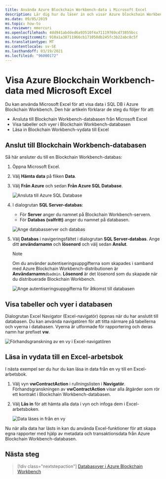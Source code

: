 ```yaml
---
title: Använda Azure Blockchain Workbench-data i Microsoft Excel
description: Lär dig hur du läser in och visar Azure blockchain Workbench Preview SQL DB-data i Microsoft Excel.
ms.date: 09/05/2019
ms.topic: how-to
ms.reviewer: mmercuri
ms.openlocfilehash: 4dd941abdded6a93510f4a71119769cd73855bcc
ms.sourcegitcommit: 910a1a38711966cb171050db245fc3b22abc8c5f
ms.translationtype: MT
ms.contentlocale: sv-SE
ms.lasthandoff: 03/19/2021
ms.locfileid: "96000172"
---
```

# <a name="view-azure-blockchain-workbench-data-with-microsoft-excel"></a>Visa Azure Blockchain Workbench-data med Microsoft Excel

Du kan använda Microsoft Excel för att visa data i SQL DB i Azure Blockchain Workbench. Den här artikeln förklarar de steg du följer för att:

* Ansluta till Blockchain Workbench-databasen från Microsoft Excel
* Visa tabeller och vyer i Blockchain Workbench-databasen
* Läsa in Blockchain Workbench-vydata till Excel

## <a name="connect-to-the-blockchain-workbench-database"></a>Anslut till Blockchain Workbench-databasen

Så här ansluter du till en Blockchain Workbench-databas:

1. Öppna Microsoft Excel.
2. Välj **Hämta data** på fliken **Data**.
3. Välj **Från Azure** och sedan **Från Azure SQL Database**.

   ![Ansluta till Azure SQL Database](./media/data-excel/connect-sql-db.png)

4. I dialogrutan **SQL Server-databas**:

    * För **Server** anger du namnet på Blockchain Workbench-servern.
    * För **Databas (valfritt)** anger du namnet på databasen.

   ![Ange databasserver och databas](./media/data-excel/provide-server-db.png)

5. Välj **Databas** i navigeringsfältet i dialogrutan **SQL Server-databas**. Ange ditt **användarnamn** och **lösenord** och välj sedan **Anslut**.

    > [!NOTE]
    > Om du använder autentiseringsuppgifterna som skapades i samband med Azure Blockchain Workbench-distributionen är **Användarnamn**`dbadmin`. **Lösenord** är det lösenord som du skapade när du distribuerade Blockchain Workbench.
    
   ![Ange autentiseringsuppgifterna för åtkomst till databasen](./media/data-excel/provide-credentials.png)

## <a name="look-at-database-tables-and-views"></a>Visa tabeller och vyer i databasen

Dialogrutan Excel Navigator (Excel-navigatör) öppnas när du har anslutit till databasen. Du kan använda navigatören för att titta närmare på tabellerna och vyerna i databasen. Vyerna är utformade för rapportering och deras namn har prefixet **vw**.

   ![Förhandsgranskning av en vy i Excel-navigatören](./media/data-excel/excel-navigator.png)

## <a name="load-view-data-into-an-excel-workbook"></a>Läsa in vydata till en Excel-arbetsbok

I nästa exempel ser du hur du kan läsa in data från en vy till en Excel-arbetsbok.

1. Välj vyn **vwContractAction** i rullningslisten i **Navigatör**. Förhandsgranskningen av **vwContractAction** visar alla åtgärder som rör ett kontrakt i Blockchain Workbench-databasen.
2. Välj **Läs in** för att hämta alla data i vyn och infoga dem i Excel-arbetsboken.

   ![Data läses in från en vy](./media/data-excel/view-data.png)

Nu när alla data har lästs in kan du använda Excel-funktioner för att skapa egna rapporter med hjälp av metadata och transaktionsdata från Azure Blockchain Workbench-databasen.

## <a name="next-steps"></a>Nästa steg

> [!div class="nextstepaction"]
> [Databasvyer i Azure Blockchain Workbench](database-views.md)